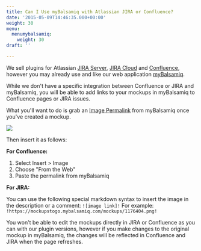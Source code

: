 ```yaml
---
title: Can I Use myBalsamiq with Atlassian JIRA or Confluence?
date: '2015-05-09T14:46:35.000+00:00'
weight: 30
menu:
  menumybalsamiq:
    weight: 30
draft: ''

---
```


We sell plugins for Atlassian [JIRA Server](https://marketplace.atlassian.com/plugins/com.balsamiq.jira.plugins.mockups), [JIRA Cloud](https://marketplace.atlassian.com/plugins/com.balsamiq.mockups.jira/cloud/overview) and [Confluence](https://marketplace.atlassian.com/plugins/com.balsamiq.confluence.plugins.mockups), however you may already use and like our web application [myBalsamiq](https://balsamiq.com/products/mockups/mybalsamiq).

While we don't have a specific integration between Confluence or JIRA and myBalsamiq, you will be able to add links to your mockups in myBalsamiq to Confluence pages or JIRA issues.

What you'll want to do is grab an [Image Permalink](https://docs.balsamiq.com/mybalsamiq/mockup/#mockup-description-permalink-download) from myBalsamiq once you've created a mockup.

![](https://media.balsamiq.com/img/support/docs/myb/mockup-info.png)

Then insert it as follows:

**For Confluence:**

1.  Select Insert > Image
2.  Choose "From the Web"
3.  Paste the permalink from myBalsamiq

**For JIRA:**

You can use the following special markdown syntax to insert the image in the description or a comment: `![image link]!` For example: `!https://mockupstogo.mybalsamiq.com/mockups/1176404.png!`

You won't be able to edit the mockups directly in JIRA or Confluence as you can with our plugin versions, however if you make changes to the original mockup in myBalsamiq, the changes will be reflected in Confluence and JIRA when the page refreshes.

